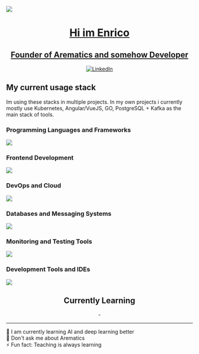 <a href="https://arematics.com">
<img src="https://arematics.com/assets/banner/arematics-transparent.png" align="center"/>

<h1 align="center">
  Hi im Enrico
</h1>
<h2 align="center">Founder of Arematics and somehow Developer</h2>
<p align="center">
  <a href="https://www.linkedin.com/in/enrico-messall/">
  <img alt="LinkedIn" src="https://img.shields.io/badge/LinkedIn-0077B5?style=for-the-badge&logo=linkedin"></a>
</p>

<h2>My current usage stack</h2>
<p>Im using these stacks in multiple projects. In my own projects i currently mostly use Kubernetes, Angular/VueJS, GO, PostgreSQL + Kafka as the main stack of tools.</p>
<h3>Programming Languages and Frameworks</h3>
<img src="https://skillicons.dev/icons?i=go,angular,vuejs,python,js,fastapi,java,spring&perline=20" />

<h3>Frontend Development</h3>
<img src="https://skillicons.dev/icons?i=html,css,tailwind&perline=20"/>

<h3>DevOps and Cloud</h3>
<img src="https://skillicons.dev/icons?i=docker,kubernetes,cloudflare,git,github,bash,postman&perline=20"/>

<h3>Databases and Messaging Systems</h3>
<img src="https://skillicons.dev/icons?i=postgres,mysql,kafka,redis&perline=20"/>

<h3>Monitoring and Testing Tools</h3>
<img src="https://skillicons.dev/icons?i=grafana,selenium,gherkin&perline=20"/>

<h3>Development Tools and IDEs</h3>
<img src="https://skillicons.dev/icons?i=idea,npm&perline=20"/>

<h2 align="center">Currently Learning</h3>
<p align="center">
    -
</p>

------
🔭 I am currently learning AI and deep learning better<br>
💬 Don't ask me about Arematics<br>
⚡ Fun fact: Teaching is always learning

